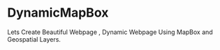 # DynamicMapBox
Lets Create Beautiful Webpage , Dynamic Webpage Using MapBox and Geospatial Layers.

